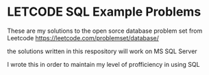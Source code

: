 # LETCODE SQL Example Problems

These are my solutions to the open sorce database problem set from Leetcode 
https://leetcode.com/problemset/database/

the solutions written in this respository will work on MS SQL Server

I wrote this in order to maintain my level of profficiency in using SQL
